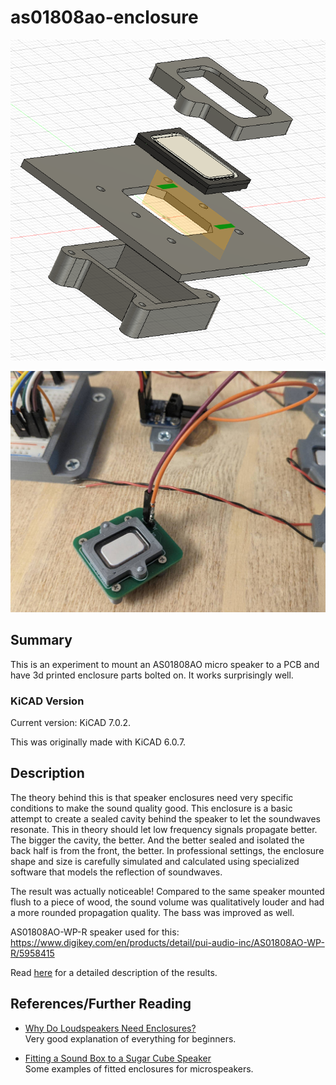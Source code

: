 # as01808ao-enclosure

![AS01808AO Speaker Enclosure Concept](/images/as01808ao-enclosure-1.png?raw=true)

![AS01808AO Speaker Enclosure](/images/as01808ao-enclosure-2.jpg?raw=true)

## Summary

This is an experiment to mount an AS01808AO micro speaker to a PCB and have 3d printed enclosure parts bolted on. It works surprisingly well.

### KiCAD Version

Current version: KiCAD 7.0.2.

This was originally made with KiCAD 6.0.7.

## Description

The theory behind this is that speaker enclosures need very specific conditions to make the sound quality good. This enclosure is a basic attempt to create a sealed cavity behind the speaker to let the soundwaves resonate. This in theory should let low frequency signals propagate better. The bigger the cavity, the better. And the better sealed and isolated the back half is from the front, the better. In professional settings, the enclosure shape and size is carefully simulated and calculated using specialized software that models the reflection of soundwaves.

The result was actually noticeable! Compared to the same speaker mounted flush to a piece of wood, the sound volume was qualitatively louder and had a more rounded propagation quality. The bass was improved as well.

AS01808AO-WP-R speaker used for this: https://www.digikey.com/en/products/detail/pui-audio-inc/AS01808AO-WP-R/5958415

Read [here](https://forums.somethingawful.com/showthread.php?threadid=3947328&pagenumber=11#post528300706) for a detailed description of the results.

## References/Further Reading

* [Why Do Loudspeakers Need Enclosures?](https://mynewmicrophone.com/why-do-loudspeakers-need-enclosures/)  
  Very good explanation of everything for beginners.

* [Fitting a Sound Box to a Sugar Cube Speaker](https://www.caledoniancouplers.com/fitting-sound-box-sugar-cube-speaker/)  
  Some examples of fitted enclosures for microspeakers.
